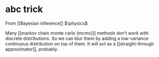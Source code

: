 # abc trick
From [[Bayesian inference]]
$\physics$

Many [[markov chain monte carlo (mcmc)]] methods don’t work with discrete distributions. So we can blur them by adding a low-variance continuous distribution on top of them. It will act as a [[straight-through approximator]], probably.